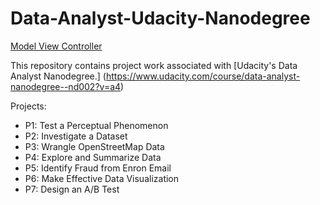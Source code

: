 # Data-Analyst-Udacity-Nanodegree

[Model View Controller](https://github.com/riched158/Data-Analyst-Udacity-Nanodegree/blob/master/certificate.pdf)

This repository contains project work associated with [Udacity's Data Analyst Nanodegree.] (https://www.udacity.com/course/data-analyst-nanodegree--nd002?v=a4)

Projects:

* P1: Test a Perceptual Phenomenon
* P2: Investigate a Dataset
* P3: Wrangle OpenStreetMap Data
* P4: Explore and Summarize Data
* P5: Identify Fraud from Enron Email
* P6: Make Effective Data Visualization
* P7: Design an A/B Test
